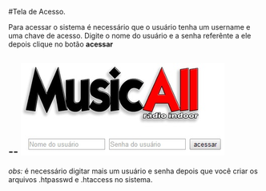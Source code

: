 #Tela de Acesso.

Para acessar o sistema é necessário que o usuário tenha um username e uma chave de acesso.
Digite o nome do usuário e a senha referênte a ele depois clique no botão **acessar**

--
![Alt pagina de acesso](imagem/le_tela-acesso.jpg)
--

*obs:* é necessário digitar mais um usuário e senha depois que você criar os arquivos .htpasswd e .htaccess no sistema.